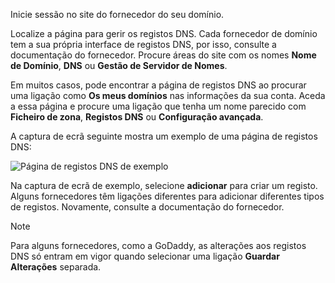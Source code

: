 Inicie sessão no site do fornecedor do seu domínio.

Localize a página para gerir os registos DNS. Cada fornecedor de domínio tem a sua própria interface de registos DNS, por isso, consulte a documentação do fornecedor. Procure áreas do site com os nomes **Nome de Domínio**, **DNS** ou **Gestão de Servidor de Nomes**. 

Em muitos casos, pode encontrar a página de registos DNS ao procurar uma ligação como **Os meus domínios** nas informações da sua conta. Aceda a essa página e procure uma ligação que tenha um nome parecido com **Ficheiro de zona**, **Registos DNS** ou **Configuração avançada**.

A captura de ecrã seguinte mostra um exemplo de uma página de registos DNS:

![Página de registos DNS de exemplo](./media/app-service-web-access-dns-records-no-h/example-record-ui.png)

Na captura de ecrã de exemplo, selecione **adicionar** para criar um registo. Alguns fornecedores têm ligações diferentes para adicionar diferentes tipos de registos. Novamente, consulte a documentação do fornecedor.

> [!NOTE]
> Para alguns fornecedores, como a GoDaddy, as alterações aos registos DNS só entram em vigor quando selecionar uma ligação **Guardar Alterações** separada. 
